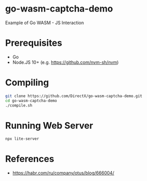 # go-wasm-captcha-demo
Example of Go WASM - JS Interaction

# Prerequisites
* Go
* Node.JS 10+ (e.g. https://github.com/nvm-sh/nvm)

# Compiling
```bash
git clone https://github.com/DirectX/go-wasm-captcha-demo.git
cd go-wasm-captcha-demo
./compile.sh
```

# Running Web Server
```bash
npx lite-server
```

# References
* https://habr.com/ru/company/otus/blog/666004/